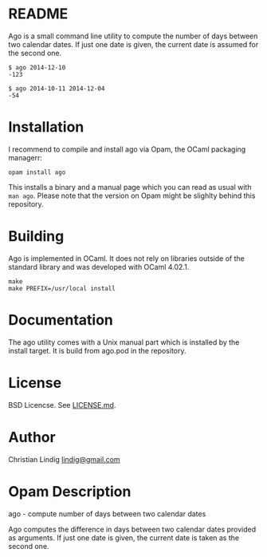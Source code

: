 
# README

Ago is a small command line utility to compute the number of days between
two calendar dates. If just one date is given, the current date is assumed
for the second one.

    $ ago 2014-12-10 
    -123

    $ ago 2014-10-11 2014-12-04
    -54
    
# Installation

I recommend to compile and install ago via Opam, the OCaml packaging
managerr:

    opam install ago

This installs a binary and a manual page which you can read as usual with
`man ago`.  Please note that the version on Opam might be slighlty behind
this repository.

# Building

Ago is implemented in  OCaml. It does not rely on libraries outside
of the standard library and was developed with OCaml 4.02.1.

    make
    make PREFIX=/usr/local install

# Documentation

The ago utility comes with a Unix manual part which is installed by the
install target. It is build from ago.pod in the repository.

# License

BSD Licencse. See [LICENSE.md](LICENSE.md).

# Author

Christian Lindig <lindig@gmail.com>

# Opam Description

ago - compute number of days between two calendar dates

Ago computes the difference in days between two calendar dates provided
as arguments. If just one date is given, the current date is taken as
the second one.




